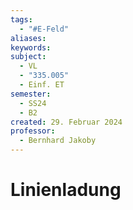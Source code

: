 ```yaml
---
tags:
  - "#E-Feld"
aliases: 
keywords: 
subject:
  - VL
  - "335.005"
  - Einf. ET
semester:
  - SS24
  - B2
created: 29. Februar 2024
professor:
  - Bernhard Jakoby
---
```

 

# Linienladung